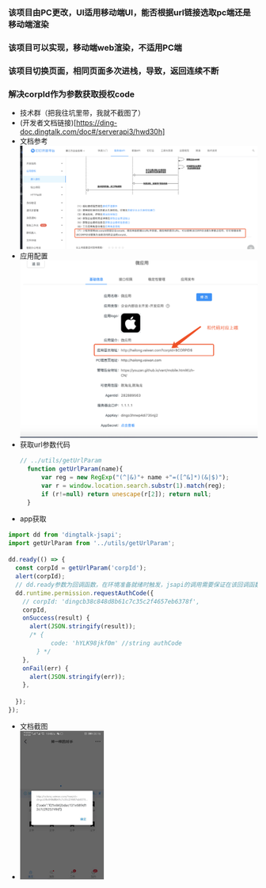 <!--
 * @version: v0.0.1
 * @Author: hailong.chen
 * @Date: 2019-10-11 13:51:59
 * @LastEditors: hailong.chen
 * @LastEditTime: 2019-10-11 20:21:46
 * @Descripttion: 
 -->
 
### 该项目由PC更改，UI适用移动端UI，能否根据url链接选取pc端还是移动端渲染



### 该项目可以实现，移动端web渲染，不适用PC端



### 该项目切换页面，相同页面多次进栈，导致，返回连续不断


### 解决corpId作为参数获取授权code
- 技术群（把我往坑里带，我就不截图了）
- (开发者文档链接)[https://ding-doc.dingtalk.com/doc#/serverapi3/hwd30h]
- 文档参考
![文档截图](./images/cropId.png)
 - 应用配置
![文档截图](./images/app-config.png)
- 获取url参数代码
  ```js
  // ../utils/getUrlParam
    function getUrlParam(name){
        var reg = new RegExp("(^|&)"+ name +"=([^&]*)(&|$)");
        var r = window.location.search.substr(1).match(reg);
        if (r!=null) return unescape(r[2]); return null;
    }
  ```
- app获取
```js
import dd from 'dingtalk-jsapi';
import getUrlParam from '../utils/getUrlParam';

dd.ready(() => {
  const corpId = getUrlParam('corpId');
  alert(corpId);
  // dd.ready参数为回调函数，在环境准备就绪时触发，jsapi的调用需要保证在该回调函数触发后调用，否则无效。
  dd.runtime.permission.requestAuthCode({
    // corpId: 'dingcb38c848d8b61c7c35c2f4657eb6378f',
    corpId,
    onSuccess(result) {
      alert(JSON.stringify(result));
      /* {
            code: 'hYLK98jkf0m' //string authCode
        } */
    },
    onFail(err) {
      alert(JSON.stringify(err));
    },

  });
});

```
- 文档截图
- 
  <img src="./images/app-cropId.jpg" height="300">

